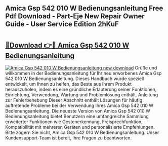 ## Amica Gsp 542 010 W Bedienungsanleitung Free Pdf Download - Part-Eje New Repair Owner Guide - User Service Edition 2hKuF

# <h2><a href="http://df4gpb3.blite.top/?on=Amica+Gsp+542+010+W+Bedienungsanleitung">🔗Download 👉🔴 Amica Gsp 542 010 W Bedienungsanleitung</a></h2>

[![Amica Gsp 542 010 W Bedienungsanleitung new download](https://i.imgur.com/lujVjoI.png)](http://df4gpb3.blite.top/?on=Amica+Gsp+542+010+W+Bedienungsanleitung)
Grüße und willkommen in der Bedienungsanleitung für Ihr neu erworbenes Amica Gsp 542 010 W Bedienungsanleitung. Dieses Handbuch wurde speziell entwickelt, um Ihnen zu helfen, das Beste aus Ihrem Produkt herauszuholen, indem es eine gründliche Erläuterung seiner Funktionen, Einrichtung, Verwendung, Wartung und Problemlösung enthält. Anleitung zur Fehlerbehebung Dieser Abschnitt enthält Lösungen für häufig auftretende Probleme bei der Verwendung Ihres Amica Gsp 542 010 W Bedienungsanleitung. Die neueste Version von Amica Gsp 542 010 W Bedienungsanleitung bietet Benutzern eine umfangreiche Sammlung erweiterter Funktionen wie Gestenerkennung, Freisprechfunktion, Kompatibilität mit mehreren Geräten und personalisierte Empfehlungen. Bitte zögern Sie nicht, Amica Gsp 542 010 W Bedienungsanleitung. Unser Kundensupport-Team ist bereit, Ihre Fragen zu beantworten.
